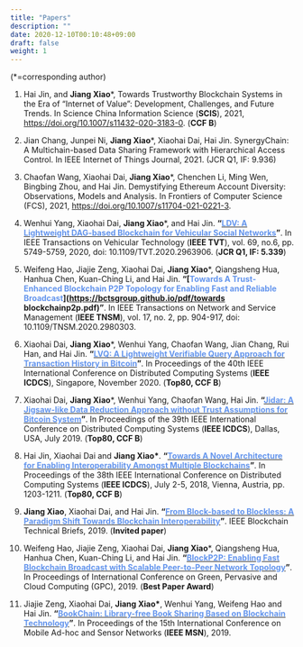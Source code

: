 ```yaml
---
title: "Papers"
description: ""
date: 2020-12-10T00:10:48+09:00
draft: false
weight: 1
---
```


(*=corresponding author)

1. Hai Jin, and **Jiang Xiao***, Towards Trustworthy Blockchain Systems in the Era of “Internet of Value”: Development, Challenges, and Future Trends. In Science China Information Science (**SCIS**), 2021, https://doi.org/10.1007/s11432-020-3183-0. (**CCF B**)

2. Jian Chang, Junpei Ni, **Jiang Xiao***, Xiaohai Dai, Hai Jin. SynergyChain: A Multichain-based Data Sharing Framework with Hierarchical Access Control. In IEEE Internet of Things Journal, 2021. (JCR Q1, IF: 9.936)

3. Chaofan Wang, Xiaohai Dai, **Jiang Xiao***, Chenchen Li, Ming Wen, Bingbing Zhou, and Hai Jin. Demystifying Ethereum Account Diversity: Observations, Models and Analysis. In Frontiers of Computer Science (FCS), 2021, https://doi.org/10.1007/s11704-021-0221-3.

4. Wenhui Yang, Xiaohai Dai, **Jiang Xiao***, and Hai Jin. **“[<font color=CornflowerBlue>LDV: A Lightweight DAG-based Blockchain for Vehicular Social Networks</font>](https://bctsgroup.github.io/pdf/LDV.pdf)”**. In IEEE Transactions on Vehicular Technology (**IEEE TVT**), vol. 69, no.6, pp. 5749-5759, 2020, doi: 10.1109/TVT.2020.2963906. (**JCR Q1, IF: 5.339**)

5. Weifeng Hao, Jiajie Zeng, Xiaohai Dai, **Jiang Xiao***, Qiangsheng Hua, Hanhua Chen, Kuan-Ching Li, and Hai Jin. **“[<font color=CornflowerBlue>Towards A Trust-Enhanced Blockchain P2P Topology for Enabling Fast and Reliable Broadcast</font>](https://bctsgroup.github.io/pdf/towards blockchainp2p.pdf)”**. In IEEE Transactions on Network and Service Management (**IEEE TNSM**), vol. 17, no. 2, pp. 904-917, doi: 10.1109/TNSM.2020.2980303.

6. Xiaohai Dai, **Jiang Xiao***, Wenhui Yang, Chaofan Wang, Jian Chang, Rui Han, and Hai Jin. **“[<font color=CornflowerBlue>LVQ: A Lightweight Verifiable Query Approach for Transaction History in Bitcoin</font>](https://bctsgroup.github.io/pdf/LVQ.pdf)”**. In Proceedings of the 40th IEEE International Conference on Distributed Computing Systems (**IEEE ICDCS**), Singapore, November 2020. (**Top80, CCF B**)

7. Xiaohai Dai, **Jiang Xiao***, Wenhui Yang, Chaofan Wang, Hai Jin. **“[<font color=CornflowerBlue>Jidar: A Jigsaw-like Data Reduction Approach without Trust Assumptions for Bitcoin System</font>](https://bctsgroup.github.io/pdf/Jidar.pdf)”**. In Proceedings of the 39th IEEE International Conference on Distributed Computing Systems (**IEEE ICDCS**), Dallas, USA, July 2019. (**Top80, CCF B**)

8. Hai Jin, Xiaohai Dai and **Jiang Xiao\***. **“[<font color=CornflowerBlue>Towards A Novel Architecture for  Enabling Interoperability Amongst Multiple Blockchains</font>](https://bctsgroup.github.io/pdf/architecture.pdf)”**. In Proceedings of the 38th IEEE International Conference on Distributed Computing Systems (**IEEE ICDCS**), July 2-5, 2018, Vienna, Austria, pp. 1203-1211. (**Top80, CCF B**)

9. **Jiang Xiao**, Xiaohai Dai, and Hai Jin. **“[<font color=CornflowerBlue>From Block-based to Blockless: A Paradigm Shift Towards Blockchain Interoperability</font>](https://blockchain.ieee.org/technicalbriefs/march-2019/from-block-based-to-blockless-a-paradigm-shift-towards-blockchain-interoperability)”**. IEEE Blockchain Technical Briefs, 2019. (**Invited paper**)

10. Weifeng Hao, Jiajie Zeng, Xiaohai Dai, **Jiang Xiao***, Qiangsheng Hua, Hanhua Chen, Kuan-Ching Li, and Hai Jin. **“[<font color=CornflowerBlue>BlockP2P: Enabling Fast Blockchain Broadcast with Scalable Peer-to-Peer Network Topology</font>](https://bctsgroup.github.io/pdf/BlockP2PEnablingFastBlockchain.pdf)”**. In Proceedings of International Conference on Green, Pervasive and Cloud Computing (GPC), 2019. (**Best Paper Award**)

11. Jiajie Zeng, Xiaohai Dai, **Jiang Xiao\***, Wenhui Yang, Weifeng Hao and Hai Jin. **“[<font color=CornflowerBlue>BookChain: Library-free Book Sharing Based on Blockchain Technology</font>](https://bctsgroup.github.io/pdf/BookChain.pdf)”**. In Proceedings of the 15th International Conference on Mobile Ad-hoc and Sensor Networks (**IEEE MSN**), 2019.

  ​    

